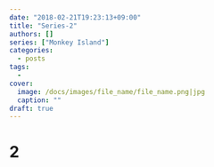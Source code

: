```yaml
---
date: "2018-02-21T19:23:13+09:00"
title: "Series-2"
authors: []
series: ["Monkey Island"]
categories:
  - posts
tags:
  -
cover:
  image: /docs/images/file_name/file_name.png|jpg
  caption: ""
draft: true
---
```


# 2
